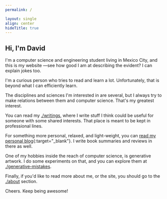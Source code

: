 ```yaml
---
permalink: /

layout: single
align: center
hideTitle: true
---
```


## Hi, I'm David

I'm a computer science and engineering student living in Mexico City, and this is my website —see how good I am at describing the evident? I can explain jokes too.

I'm a curious person who tries to read and learn a lot. Unfortunately, that is beyond what I can efficiently learn.

The disciplines and sciences I'm interested in are several, but I always try to make relations between them and computer science. That's my greatest interest.

You can read my [./writings](./writings), where I write stuff I think could be useful for someone with some shared interests. That place is meant to be kept in professional lines. 

For something more personal, relaxed, and light-weight, you can [read my personal blog](https://blog.davidomar.me){:target="_blank"}. I write book summaries and reviews in there as well.

One of my hobbies inside the reach of computer science, is generative artwork. I do some experiments on that, and you can explore them at [./generative-mistakes](./generative-mistakes).

Finally, if you'd like to read more about me, or the site, you should go to the [./about](./about) section.

Cheers. Keep being awesome!